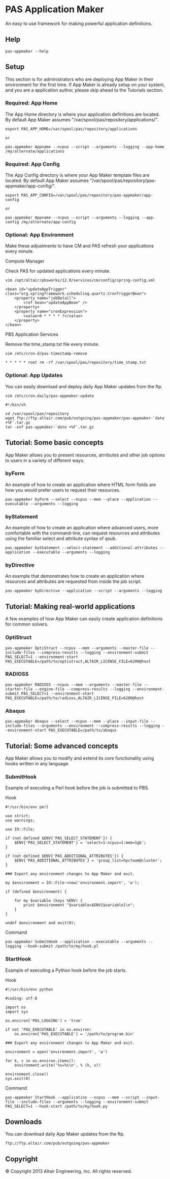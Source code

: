 # PAS Application Maker

An easy to use framework for making powerful application definitions.

## Help

    pas-appmaker --help

## Setup

This section is for administrators who are deploying App Maker in their environment for the first time.
If App Maker is already setup on your system, and you are a application author, please skip ahead to the Tutorials section.

### Required: App Home

The App Home directory is where your application definitions are located. 
By default App Maker assumes "/var/spool/pas/repository/applications/".

    export PAS_APP_HOME=/var/spool/pas/repository/applications
    
    or
    
    pas-appmaker Appname --ncpus --script --arguments --logging --app-home /my/alternate/applications


### Required: App Config

The App Config directory is where your App Maker template files are located.
By default App Maker assumes "/var/spool/pas/repository/pas-appmaker/app-config/".

    export PAS_APP_CONFIG=/var/spool/pas/repository/pas-appmaker/app-config
    
    or
    
    pas-appmaker Appname --ncpus --script --arguments --logging --app-config /my/alternate/app-config 


### Optional: App Environment

Make these adjustments to have CM and PAS refresh your applications every minute.

Compute Manager

Check PAS for updated applications every minute.

    vim /opt/altair/pbsworks/12.0/services/cm/config/spring-config.xml

    <bean id="updateAppTrigger" class="org.springframework.scheduling.quartz.CronTriggerBean">
        <property name="jobDetail">
            <ref bean="updateAppBean" />
        </property>
        <property name="cronExpression">
            <value>0 * * * * ?</value>
        </property>
    </bean>

PBS Application Services

Remove the time_stamp.txt file every minute.

    vim /etc/cron.d/pas-timestamp-remove

    * * * * * root rm -rf /var/spool/pas/repository/time_stamp.txt

### Optional: App Updates

You can easily download and deploy daily App Maker updates from the ftp.

    vim /etc/cron.daily/pas-appmaker-update
    
    #!/bin/sh
    
    cd /var/spool/pas/repository
    wget ftp://ftp.altair.com/pub/outgoing/pas-appmaker/pas-appmaker-`date +%F`.tar.gz
    tar -xvf pas-appmaker-`date +%F`.tar.gz

## Tutorial: Some basic concepts

App Maker allows you to present resources, atrributes and other job options to users in a variety of different ways.

### byForm

An example of how to create an application where HTML form fields are how you would prefer users to request their resources.

    pas-appmaker byForm --select --ncpus --mem --place --application --executable --arguments --logging

### byStatement

An example of how to create an application where advanced users, more comfortable with the command-line, can request resources and attributes using the familiar select and attribute syntax of qsub.

    pas-appmaker byStatement --select-statement --additional-attributes --application --executable --arguments --logging

### byDirective

An example that demonstrates how to create an application where resources and attributes are requested from inside the job script.

    pas-appmaker byDirective --application --script --arguments --logging


## Tutorial: Making real-world applications

A few examples of how App Maker can easily create application definitions for common solvers.

### OptiStruct

    pas-appmaker OptiStruct --ncpus --mem --arguments --master-file --include-files --compress-results --logging --environment-submit PAS_SELECT=1 --environment-start PAS_EXECUTABLE=/path/to/optistruct,ALTAIR_LICENSE_FILE=6200@host

### RADIOSS

    pas-appmaker RADIOSS --ncpus --mem --arguments --master-file --starter-file --engine-file --compress-results --logging --environment-submit PAS_SELECT=1 --environment-start PAS_EXECUTABLE=/path/to/radioss,ALTAIR_LICENSE_FILE=6200@host

### Abaqus

    pas-appmaker Abaqus --select --ncpus --mem --place --input-file --include-files --arguments --environment --compress-results --logging --environment-start PAS_EXECUTABLE=/path/to/abaqus


## Tutorial: Some advanced concepts

App Maker allows you to modify and extend its core functionality using hooks written in any language.

### SubmitHook

Example of executing a Perl hook before the job is submitted to PBS. 

Hook

    #!/usr/bin/env perl

    use strict;
    use warnings;

    use IO::File;

    if (not defined $ENV{'PAS_SELECT_STATEMENT'}) {
        $ENV{'PAS_SELECT_STATEMENT'} = 'select=1:ncpus=1:mem=1gb';
    }
    
    if (not defined $ENV{'PAS_ADDITIONAL_ATTRIBUTES'}) {
        $ENV{'PAS_ADDITIONAL_ATTRIBUTES'} = 'group_list=hpcteam@cluster';
    }

    ### Export any environment changes to App Maker and exit.
    
    my $environment = IO::File->new('environment.import', 'w');
    
    if (defined $environment) { 
    
        for my $variable (keys %ENV) {
            print $environment "$variable=$ENV{$variable}\n";
        }
    }
    
    undef $environment and exit(0);

Command

    pas-appmaker SubmitHook --application --executable --arguments --logging --hook-submit /path/to/my/hook.pl 


### StartHook

Example of executing a Python hook before the job starts. 

Hook

    #!/usr/bin/env python
    
    #coding: utf-8

    import os
    import sys
    
    os.environ['PAS_LOGGING'] = 'true'
    
    if not 'PAS_EXECUTABLE' in os.environ:
        os.environ['PAS_EXECUTABLE'] = '/path/to/program.bin'
    
    ### Export any environment changes to App Maker and exit.
    
    environment = open('environment.import', 'w')
    
    for k, v in os.environ.items():
        environment.write('%s=%s\n', % (k, v))
    
    environment.close()
    sys.exit(0)

Command

    pas-appmaker StartHook --application --ncpus --mem --script --input-file --include-files --arguments --logging --environment-submit PAS_SELECT=1 --hook-start /path/to/my/hook.py 


## Downloads

You can download daily App Maker updates from the ftp.

    ftp://ftp.altair.com/pub/outgoing/pas-appmaker


## Copyright

© Copyright 2013 Altair Engineering, Inc. All rights reserved.
